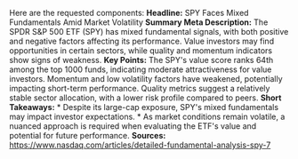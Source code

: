 ﻿---
title: ""
date: "2025-08-22T07:35:51"
category: "Markets"
summary: ""
slug: ""
source_urls:
  - ""
seo:
  title: " | Hash n Hedge"
  description: ""
  keywords: ["news", "markets", "brief"]
---
Here are the requested components:  **Headline:**  SPY Faces Mixed Fundamentals Amid Market Volatility  **Summary Meta Description:** The SPDR S&P 500 ETF (SPY) has mixed fundamental signals, with both positive and negative factors affecting its performance. Value investors may find opportunities in certain sectors, while quality and momentum indicators show signs of weakness.  **Key Points:**   The SPY's value score ranks 64th among the top 1000 funds, indicating moderate attractiveness for value investors.  Momentum and low volatility factors have weakened, potentially impacting short-term performance.  Quality metrics suggest a relatively stable sector allocation, with a lower risk profile compared to peers.  **Short Takeaways:**  * Despite its large-cap exposure, SPY's mixed fundamentals may impact investor expectations.  * As market conditions remain volatile, a nuanced approach is required when evaluating the ETF's value and potential for future performance.  **Sources:**  https://www.nasdaq.com/articles/detailed-fundamental-analysis-spy-7